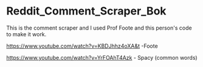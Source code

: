 # Reddit_Comment_Scraper_Bok

This is the comment scraper and I used Prof Foote and this person's code to make it work.

https://www.youtube.com/watch?v=KBDJhhz4oXA&t -Foote

https://www.youtube.com/watch?v=YrFOAhT4Azk - Spacy (common words)


